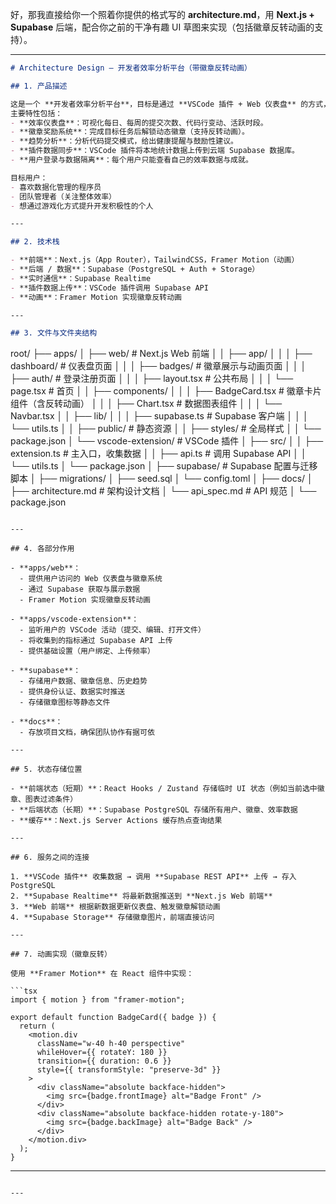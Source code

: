 好，那我直接给你一个照着你提供的格式写的 **architecture.md**，用 **Next.js + Supabase** 后端，配合你之前的干净有趣 UI 草图来实现（包括徽章反转动画的支持）。

---

```markdown
# Architecture Design — 开发者效率分析平台（带徽章反转动画）

## 1. 产品描述

这是一个 **开发者效率分析平台**，目标是通过 **VSCode 插件 + Web 仪表盘** 的方式，为开发者提供积极、趣味化、正向反馈的效率数据分析。  
主要特性包括：
- **效率仪表盘**：可视化每日、每周的提交次数、代码行变动、活跃时段。
- **徽章奖励系统**：完成目标任务后解锁动态徽章（支持反转动画）。
- **趋势分析**：分析代码提交模式，给出健康提醒与鼓励性建议。
- **插件数据同步**：VSCode 插件将本地统计数据上传到云端 Supabase 数据库。
- **用户登录与数据隔离**：每个用户只能查看自己的效率数据与成就。

目标用户：
- 喜欢数据化管理的程序员
- 团队管理者（关注整体效率）
- 想通过游戏化方式提升开发积极性的个人

---

## 2. 技术栈

- **前端**：Next.js（App Router），TailwindCSS，Framer Motion（动画）
- **后端 / 数据**：Supabase（PostgreSQL + Auth + Storage）
- **实时通信**：Supabase Realtime
- **插件数据上传**：VSCode 插件调用 Supabase API
- **动画**：Framer Motion 实现徽章反转动画

---

## 3. 文件与文件夹结构

```

root/
├── apps/
│   ├── web/                  # Next.js Web 前端
│   │   ├── app/
│   │   │   ├── dashboard/    # 仪表盘页面
│   │   │   ├── badges/       # 徽章展示与动画页面
│   │   │   ├── auth/         # 登录注册页面
│   │   │   ├── layout.tsx    # 公共布局
│   │   │   └── page.tsx      # 首页
│   │   ├── components/
│   │   │   ├── BadgeCard.tsx # 徽章卡片组件（含反转动画）
│   │   │   ├── Chart.tsx     # 数据图表组件
│   │   │   └── Navbar.tsx
│   │   ├── lib/
│   │   │   ├── supabase.ts   # Supabase 客户端
│   │   │   └── utils.ts
│   │   ├── public/           # 静态资源
│   │   ├── styles/           # 全局样式
│   │   └── package.json
│   └── vscode-extension/     # VSCode 插件
│       ├── src/
│       │   ├── extension.ts  # 主入口，收集数据
│       │   ├── api.ts        # 调用 Supabase API
│       │   └── utils.ts
│       └── package.json
│
├── supabase/                 # Supabase 配置与迁移脚本
│   ├── migrations/
│   ├── seed.sql
│   └── config.toml
│
├── docs/
│   ├── architecture.md       # 架构设计文档
│   └── api\_spec.md           # API 规范
│
└── package.json

````

---

## 4. 各部分作用

- **apps/web**：  
  - 提供用户访问的 Web 仪表盘与徽章系统
  - 通过 Supabase 获取与展示数据
  - Framer Motion 实现徽章反转动画

- **apps/vscode-extension**：  
  - 监听用户的 VSCode 活动（提交、编辑、打开文件）
  - 将收集到的指标通过 Supabase API 上传
  - 提供基础设置（用户绑定、上传频率）

- **supabase**：  
  - 存储用户数据、徽章信息、历史趋势
  - 提供身份认证、数据实时推送
  - 存储徽章图标等静态文件

- **docs**：  
  - 存放项目文档，确保团队协作有据可依

---

## 5. 状态存储位置

- **前端状态（短期）**：React Hooks / Zustand 存储临时 UI 状态（例如当前选中徽章、图表过滤条件）
- **后端状态（长期）**：Supabase PostgreSQL 存储所有用户、徽章、效率数据
- **缓存**：Next.js Server Actions 缓存热点查询结果

---

## 6. 服务之间的连接

1. **VSCode 插件** 收集数据 → 调用 **Supabase REST API** 上传 → 存入 PostgreSQL
2. **Supabase Realtime** 将最新数据推送到 **Next.js Web 前端**
3. **Web 前端** 根据新数据更新仪表盘、触发徽章解锁动画
4. **Supabase Storage** 存储徽章图片，前端直接访问

---

## 7. 动画实现（徽章反转）

使用 **Framer Motion** 在 React 组件中实现：

```tsx
import { motion } from "framer-motion";

export default function BadgeCard({ badge }) {
  return (
    <motion.div
      className="w-40 h-40 perspective"
      whileHover={{ rotateY: 180 }}
      transition={{ duration: 0.6 }}
      style={{ transformStyle: "preserve-3d" }}
    >
      <div className="absolute backface-hidden">
        <img src={badge.frontImage} alt="Badge Front" />
      </div>
      <div className="absolute backface-hidden rotate-y-180">
        <img src={badge.backImage} alt="Badge Back" />
      </div>
    </motion.div>
  );
}
````

---

```

---

